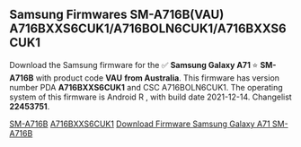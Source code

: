 <h2>Samsung Firmwares SM-A716B(VAU) A716BXXS6CUK1/A716BOLN6CUK1/A716BXXS6CUK1</h2>
Download the Samsung firmware for the ✅ <strong>Samsung Galaxy A71 </strong> ⭐ <strong>SM-A716B</strong> with product code <strong>VAU</strong> <strong> from Australia</strong>. This firmware has version number PDA <strong>A716BXXS6CUK1</strong> and CSC A716BOLN6CUK1. The operating system of this firmware is Android R , with build date 2021-12-14. Changelist <strong>22453751</strong>.


[SM-A716B](https://samfirm.shop/samsung/model/SM-A716B)
[A716BXXS6CUK1](https://samfirm.shop/samsung/pda/A716BXXS6CUK1)
[Download Firmware Samsung Galaxy A71 SM-A716B](https://samfirm.shop/samsung/firmware/482107)
